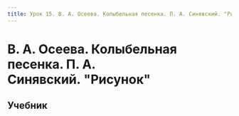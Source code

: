 ```yaml
---
title: Урок 15. В. А. Осеева. Колыбельная песенка. П. А. Синявский. "Рисунок"
---
```


# В. А. Осеева. Колыбельная песенка. П. А. Синявский. "Рисунок"

## Учебник